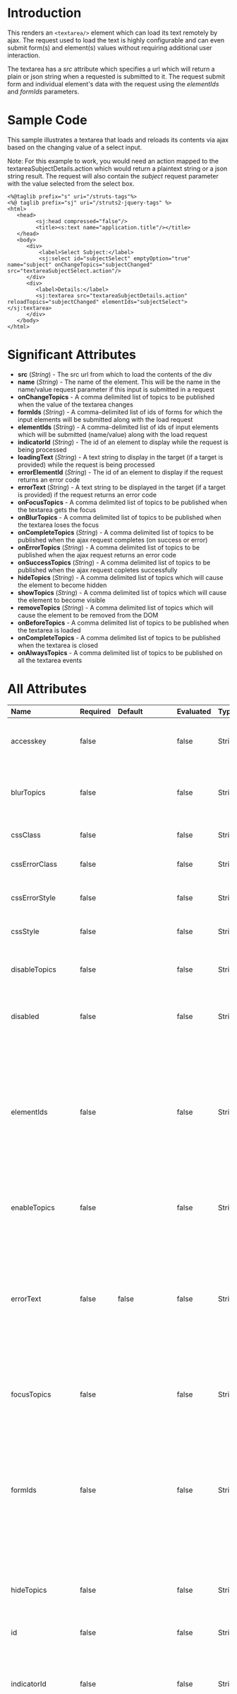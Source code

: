 # Introduction #
This renders an `<textarea/>` element which can load its text remotely by ajax. The request used to load the text is highly configurable and can even submit form(s) and element(s) values without requiring additional user interaction.

The textarea has a _src_ attribute which specifies a url which will return a plain or json string when a requested is submitted to it. The request submit form and individual element's data with the request using the _elementIds_ and _formIds_ parameters.

# Sample Code #
This sample illustrates a textarea that loads and reloads its contents via ajax based on the changing value of a select input.

Note: For this example to work, you would need an action mapped to the textareaSubjectDetails.action which would return a plaintext string or a json string result. The request will also contain the _subject_ request parameter with the value selected from the select box.
```
<%@taglib prefix="s" uri="/struts-tags"%>
<%@ taglib prefix="sj" uri="/struts2-jquery-tags" %>
<html>
   <head>
         <sj:head compressed="false"/>
         <title><s:text name="application.title"/></title>
   </head>
   <body>
      <div>
          <label>Select Subject:</label>
          <sj:select id="subjectSelect" emptyOption="true" name="subject" onChangeTopics="subjectChanged" src="textareaSubjectSelect.action"/>
      </div>
      <div>
         <label>Details:</label>
         <sj:textarea src="textareaSubjectDetails.action" reloadTopics="subjectChanged" elementIds="subjectSelect"></sj:textarea>
      </div>
   </body>
</html> 
```

# Significant Attributes #
  * **src** (_String_) - The src url from which to load the contents of the div
  * **name** (_String_) - The name of the element. This will be the name in the name/value request parameter if this input is submitted in a request
  * **onChangeTopics** - A comma delimited list of topics to be published when the value of the textarea changes
  * **formIds** (_String_) - A comma-delimited list of ids of forms for which the input elements will be submitted along with the load request
  * **elementIds** (_String_) - A comma-delimited list of ids of input elements which will be submitted (name/value) along with the load request
  * **indicatorId** (_String_) - The id of an element to display while the request is being processed
  * **loadingText** (_String_) - A text string to display in the target (if a target is provided) while the request is being processed
  * **errorElementId** (_String_) - The id of an element to display if the request returns an error code
  * **errorText** (_String_) - A text string to be displayed in the target (if a target is provided) if the request returns an error code
  * **onFocusTopics**  - A comma delimited list of topics to be published when the textarea gets the focus
  * **onBlurTopics**  - A comma delimited list of topics to be published when the textarea loses the focus
  * **onCompleteTopics** (_String_) -  A comma delimited list of topics to be published when the ajax request completes (on success or error)
  * **onErrorTopics** (_String_) -  A comma delimited list of topics to be published when the ajax request returns an error code
  * **onSuccessTopics** (_String_) -  A comma delimited list of topics to be published when the ajax request copletes successfully
  * **hideTopics** (_String_) -  A comma delimited list of topics which will cause the element to become hidden
  * **showTopics** (_String_) -  A comma delimited list of topics which will cause the element to become visible
  * **removeTopics** (_String_) -  A comma delimited list of topics which will cause the element to be removed from the DOM
  * **onBeforeTopics** - A comma delimited list of topics to be published when the textarea is loaded
  * **onCompleteTopics**  - A comma delimited list of topics to be published when the textarea is closed
  * **onAlwaysTopics**  - A comma delimited list of topics to be published on all the textarea events

# All Attributes #
| **Name** | **Required** | **Default** | **Evaluated** | **Type** | **Description** |
|:---------|:-------------|:------------|:--------------|:---------|:----------------|
|accesskey|false|  |false|String|Set the html accesskey attribute on rendered html element|
|blurTopics|false|  |false|String|A comma delimited list of topics that will cause this element to blur|
|cssClass|false|  |false|String|The css class to use for element|
|cssErrorClass|false|  |false|String|The css error class to use for element|
|cssErrorStyle|false|  |false|String|The css error style definitions for element to use|
|cssStyle|false|  |false|String|The css style definitions for element to use|
|disableTopics|false|  |false|String|A comma delimited list of topics that will disable this element|
|disabled|false|  |false|String|Set the html disabled attribute on rendered html element|
|elementIds|false|  |false|String|A comma delimited list of form elements that should be individually serialized and sent with the container's load request. Input element must have a 'name' attribute and will be serialized as =|
|enableTopics|false|  |false|String|A comma delimited list of topics that will enable this element|
|errorText|false|false|false|String|The text to be displayed on load error. If 'errorElement' is provided, this will display the error in the elemtn (if existing), if not, it will display the error as the contents of this container|
|focusTopics|false|  |false|String|A comma delimited list of topics that will cause this element to focus|
|formIds|false|  |false|String|Comma delimited list of form ids for which to serialize all fields during contianer load (if multiple forms have overlapping element names, it is indeterminate which will be used)|
|hideTopics|false|  |false|String|A comma delimited list of topics that will hide (display: none) this element|
|id|false|  |false|String|HTML id attribute|
|indicatorId|false|  |false|String|Id of element that will be displayed during execution of this element's action and hidden afterwards|
|javascriptTooltip|false|false|false|Boolean|Use JavaScript to generate tooltips|
|key|false|  |false|String|Set the key (name, value, label) for this particular component|
|label|false|  |false|String|Label expression used for rendering an element specific label|
|labelSeparator|false|: |false|String|String that will be appended to the label|
|labelposition|false|  |false|String|Define label position of form element (top/left)|
|loadingText|false|  |false|String|The text to be displayed during load (will be shown if any provided)|
|name|false|  |false|String|The name to set for element|
|onAlwaysTopics|false|  |false|String|A comma delimited list of topics that are always published (before load, after load, on error and on success)|
|onBeforeTopics|false|  |false|String|Topics that are published before a load|
|onBlurTopics|false|  |false|String|A comma delimited list of topics that published when the element value is changed|
|onChangeTopics|false|  |false|String|A comma delimited list of topics that published when the element value is changed|
|onCompleteTopics|false|  |false|String|Topics that are published before after load is completed|
|onErrorTopics|false|  |false|String|Topics that are published on a load error|
|onFocusTopics|false|  |false|String|A comma delimited list of topics that published when the element value is changed|
|onSuccessTopics|false|  |false|String|Topics that are published after a succesful load|
|onblur|false|  |false|String| Set the html onblur attribute on rendered html element|
|onchange|false|  |false|String|Set the html onchange attribute on rendered html element|
|onclick|false|  |false|String|Set the html onclick attribute on rendered html element|
|ondblclick|false|  |false|String|Set the html ondblclick attribute on rendered html element|
|onfocus|false|  |false|String|Set the html onfocus attribute on rendered html element|
|onkeydown|false|  |false|String|Set the html onkeydown attribute on rendered html element|
|onkeypress|false|  |false|String|Set the html onkeypress attribute on rendered html element|
|onkeyup|false|  |false|String|Set the html onkeyup attribute on rendered html element|
|onmousedown|false|  |false|String|Set the html onmousedown attribute on rendered html element|
|onmousemove|false|  |false|String|Set the html onmousemove attribute on rendered html element|
|onmouseout|false|  |false|String|Set the html onmouseout attribute on rendered html element|
|onmouseover|false|  |false|String|Set the html onmouseover attribute on rendered html element|
|onmouseup|false|  |false|String|Set the html onmouseup attribute on rendered html element|
|onselect|false|  |false|String|Set the html onselect attribute on rendered html element|
|openTemplate|false|  |false|String|Set template to use for opening the rendered html.|
|reloadTopics|false|  |false|String|A comma delimited list of topics that will cause this element to reload|
|removeTopics|false|  |false|String|A comma delimited list of topics that will remove this element from the dom|
|required|false|false|false|Boolean|If set to true, the rendered element will indicate that input is required|
|requiredposition|false|  |false|String|Define required position of required form element (left|right)|
|showTopics|false|  |false|String|A comma delimited list of topics that will show (display: block) this element|
|src|false|  |false|String|The url from which to load the container contents|
|tabindex|false|  |false|String|Set the html tabindex attribute on rendered html element|
|template|false|  |false|String|The template (other than default) to use for rendering the element|
|templateDir|false|  |false|String|The template directory.|
|theme|false|  |false|String|The theme (other than default) to use for rendering the element|
|title|false|  |false|String|Set the html title attribute on rendered html element|
|tooltip|false|  |false|String|Set the tooltip of this particular component|
|tooltipConfig|false|  |false|String|Deprecated. Use individual tooltip configuration attributes instead.|
|tooltipCssClass|false|StrutsTTClassic|false|String|CSS class applied to JavaScrip tooltips|
|tooltipDelay|false|Classic|false|String|Delay in milliseconds, before showing JavaScript tooltips |
|tooltipIconPath|false|  |false|String|Icon path used for image that will have the tooltip|
|value|false|  |false|String|Preset the value of input element.|